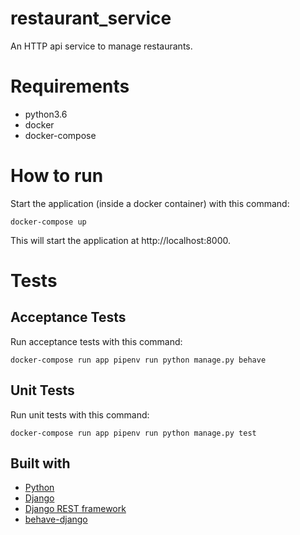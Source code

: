 # restaurant_service
An HTTP api service to manage restaurants.

# Requirements
* python3.6
* docker
* docker-compose

# How to run
Start the application (inside a docker container) with this command:
```
docker-compose up
```

This will start the application at http://localhost:8000.


# Tests

## Acceptance Tests
Run acceptance tests with this command:
```
docker-compose run app pipenv run python manage.py behave
```

## Unit Tests
Run unit tests with this command:
```
docker-compose run app pipenv run python manage.py test
```


## Built with
* [Python](https://www.python.org/)
* [Django](https://www.djangoproject.com/)
* [Django REST framework](http://www.django-rest-framework.org/)
* [behave-django](https://behave-django.readthedocs.io/en/stable/)
